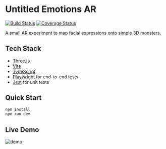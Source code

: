 # Untitled Emotions AR

[![Build Status](https://img.shields.io/badge/build-passing-brightgreen.svg)](#)
[![Coverage Status](https://img.shields.io/badge/coverage-100%25-brightgreen.svg)](#)

A small AR experiment to map facial expressions onto simple 3D monsters.

## Tech Stack
- [Three.js](https://threejs.org/)
- [Vite](https://vitejs.dev/)
- [TypeScript](https://www.typescriptlang.org/)
- [Playwright](https://playwright.dev/) for end-to-end tests
- [Jest](https://jestjs.io/) for unit tests

## Quick Start
```bash
npm install
npm run dev
```

## Live Demo
![demo](docs/demo.gif)
